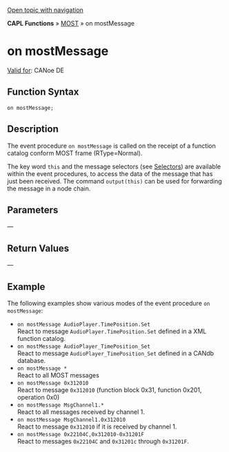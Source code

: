 [Open topic with navigation](../../../../../CANoeDEFamily.htm#Topics/CAPLFunctions/MOST/EventProcedures/CAPLfunctionOnMOSTMessage.md)

**CAPL Functions** » [MOST](../CAPLfunctionsMOSTOverview.md) » on mostMessage

# on mostMessage

[Valid for](../../../Shared/FeatureAvailability.md):  CANoe DE

## Function Syntax

`on mostMessage;`

## Description

The event procedure `on mostMessage` is called on the receipt of a function catalog conform MOST frame (RType=Normal).

The key word `this` and the message selectors (see [Selectors](../CAPLfunctionsMOSTOverview.md)) are available within the event procedures, to access the data of the message that has just been received. The command `output(this)` can be used for forwarding the message in a node chain.

## Parameters

—

## Return Values

—

## Example

The following examples show various modes of the event procedure `on mostMessage`:

- `on mostMessage AudioPlayer.TimePosition.Set`  
  React to message `AudioPlayer.TimePosition.Set` defined in a XML function catalog.
- `on mostMessage AudioPlayer_TimePosition_Set`  
  React to message `AudioPlayer_TimePosition_Set` defined in a CANdb database.
- `on mostMessage *`  
  React to all MOST messages
- `on mostMessage 0x312010`  
  React to message `0x312010` (function block 0x31, function 0x201, operation 0x0)
- `on mostMessage MsgChannel1.*`  
  React to all messages received by channel 1.
- `on mostMessage MsgChannel1.0x312010`  
  React to message `0x312010` if it is received by channel 1.
- `on mostMessage 0x22104C,0x312010-0x31201F`  
  React to messages `0x22104C` and `0x31201c` through `0x31201F`.
